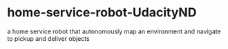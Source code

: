 # home-service-robot-UdacityND
a home service robot that autonomously map an environment and navigate to pickup and deliver objects
